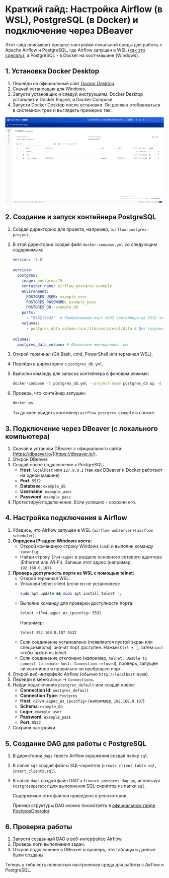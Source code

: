 # Краткий гайд: Настройка Airflow (в WSL), PostgreSQL (в Docker) и подключение через DBeaver

Этот гайд описывает процесс настройки локальной среды для работы с Apache Airflow и PostgreSQL, где Airflow запущен в WSL ([как это сделать](https://github.com/MaratNotes/marat_notes/tree/master/how_data_works-practice_cases/airflow_wsl)), а PostgreSQL - в Docker на хост-машине (Windows).

## 1. Установка Docker Desktop

1.  Перейди на официальный сайт [Docker Desktop](https://www.docker.com/products/docker-desktop/).
2.  Скачай установщик для Windows.
3.  Запусти установщик и следуй инструкциям. Docker Desktop установит и Docker Engine, и Docker Compose.
4.  Запусти Docker Desktop после установки. Он должен отображаться в системном трее и выглядеть примерно так:
    
![Как выглядит включенный докер](images/docker.png)

## 2. Создание и запуск контейнера PostgreSQL

1.  Создай директорию для проекта, например, `airflow-postgres-project`.
2.  В этой директории создай файл `docker-compose.yml` со следующим содержимым:

    ```yaml
	version: '3.8'

	services:
	  postgres:
	    image: postgres:15
	    container_name: airflow_postgres_example
	    environment:
	      POSTGRES_USER: example_user
	      POSTGRES_PASSWORD: example_pass
	      POSTGRES_DB: example_db
	    ports:
	      - "5532:5432"  # Пробрасываем порт 5432 контейнера на 5532 хоста
	    volumes:
	      - postgres_data_volume:/var/lib/postgresql/data # Для сохранения данных

	volumes:
	  postgres_data_volume: # Объявляем именованный том
    ```

3.  Открой терминал (Git Bash, cmd, PowerShell или терминал WSL).
4.  Перейди в директорию с `postgres_db.yml`.
5.  Выполни команду для запуска контейнера в фоновом режиме:

    ```bash
    docker-compose -f postgres_db.yml --project-name postgres_db up -d
    ```

6.  Проверь, что контейнер запущен:

    ```bash
    docker ps
    ```

    Ты должен увидеть контейнер `airflow_postgres_example` в списке.

## 3. Подключение через DBeaver (с локального компьютера)

1.  Скачай и установи DBeaver с официального сайта: [https://dbeaver.io/](https://dbeaver.io/).
2.  Открой DBeaver.
3.  Создай новое подключение к PostgreSQL:
    *   **Host**: `localhost` или `127.0.0.1` (так как DBeaver и Docker работают на одной машине)
    *   **Port**: `5532`
    *   **Database**: `example_db`
    *   **Username**: `example_user`
    *   **Password**: `example_pass`
4.  Протестируй подключение. Если успешно - сохрани его.

## 4. Настройка подключения в Airflow

1.  Убедись, что Airflow запущен в WSL (`airflow webserver` и `airflow scheduler`).
2.  **Определи IP-адрес Windows хоста:**
    *   Открой командную строку Windows (`cmd`) и выполни команду `ipconfig`.
    *   Найди строку `IPv4-адрес` в разделе основного сетевого адаптера (Ethernet или Wi-Fi). Запиши этот адрес (например, `192.168.0.107`).
3.  **Проверь доступность порта из WSL с помощью telnet:**
    *   Открой терминал WSL.
    *   Установи telnet client (если он не установлен):
        ```bash
        sudo apt update && sudo apt install telnet -y
        ```
    *   Выполни команду для проверки доступности порта:
        ```bash
        telnet <IPv4-адрес_из_ipconfig> 5532
        ```
        Например:
        ```bash
        telnet 192.168.0.107 5532
        ```
    *   Если соединение установлено (появляется пустой экран или спецсимволы), значит порт доступен. Нажми `Ctrl + ]`, затем `quit` чтобы выйти из telnet.
    *   Если соединение отклонено (например, `telnet: Unable to connect to remote host: Connection refused`), проверь, запущен ли контейнер и правильно ли проброшен порт.
4.  Открой веб-интерфейс Airflow (обычно `http://localhost:8080`).
5.  Перейди в меню `Admin` -> `Connections`.
6.  Найди подключение `postgres_default` или создай новое:
    *   **Connection Id**: `postgres_default`
    *   **Connection Type**: `Postgres`
    *   **Host**: `<IPv4-адрес_из_ipconfig>` (например, `192.168.0.107`)
    *   **Schema**: `example_db`
    *   **Login**: `example_user`
    *   **Password**: `example_pass`
    *   **Port**: `5532`
7.  Сохрани настройки.

## 5. Создание DAG для работы с PostgreSQL

1.  В директории `dags` твоего Airflow окружения создай папку `sql`.
2.  В папке `sql` создай файлы SQL-скриптов (`create_client_table.sql`, `insert_clients.sql`).
3.  В папке `dags` создай файл DAG'а `finance_postgres_dag.py`, используя `PostgresOperator` для выполнения SQL-скриптов из папки `sql`.

    Содержимое этих файлов приведено в репозитории.
	
	Пример структуры DAG можно посмотреть в [официальном гайде PostgresOperator](https://airflow.apache.org/docs/apache-airflow-providers-postgres/2.2.0/operators/postgres_operator_howto_guide.html).

## 6. Проверка работы

1.  Запусти созданный DAG в веб-интерфейсе Airflow.
2.  Проверь логи выполнения задач.
3.  Открой подключение в DBeaver и проверь, что таблицы и данные были созданы.

Теперь у тебя есть полностью настроенная среда для работы с Airflow и PostgreSQL.